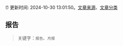 :alarm_clock: 更新时间: 2024-10-30 13:01:50。[文章来源](/README.md)、[文章分类](/TAGS.md)

## 报告


> 关键字：`报告`、`月报`



